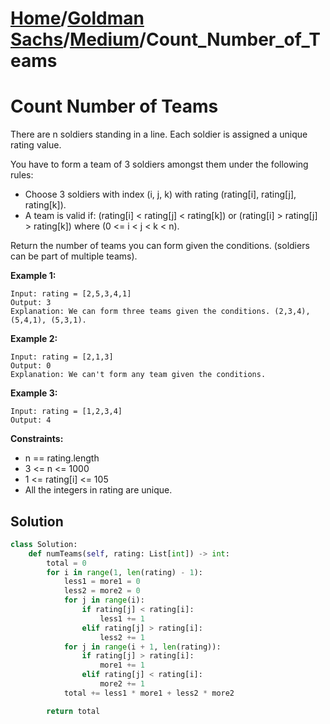 # [Home](./../..)/[Goldman Sachs](./..)/[Medium](./)/Count_Number_of_Teams
<h1>Count Number of Teams</h1>

<p>
There are n soldiers standing in a line. Each soldier is assigned a unique rating value.

You have to form a team of 3 soldiers amongst them under the following rules:

- Choose 3 soldiers with index (i, j, k) with rating (rating[i], rating[j], rating[k]).
- A team is valid if: (rating[i] < rating[j] < rating[k]) or (rating[i] > rating[j] > rating[k]) where (0 <= i < j < k < n).

Return the number of teams you can form given the conditions. (soldiers can be part of multiple teams).
</p>

<b>Example 1:</b>

    Input: rating = [2,5,3,4,1]
    Output: 3
    Explanation: We can form three teams given the conditions. (2,3,4), (5,4,1), (5,3,1). 

<b>Example 2:</b>

    Input: rating = [2,1,3]
    Output: 0
    Explanation: We can't form any team given the conditions.
    
<b>Example 3:</b>

    Input: rating = [1,2,3,4]
    Output: 4
    
<b>Constraints:</b>

- n == rating.length
- 3 <= n <= 1000
- 1 <= rating[i] <= 105
- All the integers in rating are unique.

<h2>Solution</h2>

```python
class Solution:
    def numTeams(self, rating: List[int]) -> int:
        total = 0
        for i in range(1, len(rating) - 1):
            less1 = more1 = 0
            less2 = more2 = 0
            for j in range(i):
                if rating[j] < rating[i]:
                    less1 += 1
                elif rating[j] > rating[i]:
                    less2 += 1
            for j in range(i + 1, len(rating)):
                if rating[j] > rating[i]:
                    more1 += 1
                elif rating[j] < rating[i]:
                    more2 += 1            
            total += less1 * more1 + less2 * more2 

        return total
```
